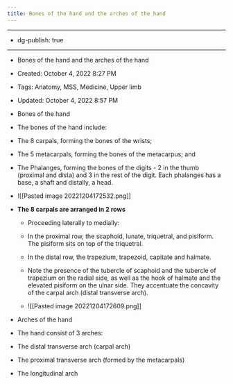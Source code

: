 ```yaml
---
title: Bones of the hand and the arches of the hand
---
```


- --

- dg-publish: true

- --

- Bones of the hand and the arches of the hand

- Created: October 4, 2022 8:27 PM

- Tags: Anatomy, MSS, Medicine, Upper limb

- Updated: October 4, 2022 8:57 PM

- Bones of the hand

- The bones of the hand include:

- The 8 carpals, forming the bones of the wrists;

- The 5 metacarpals, forming the bones of the metacarpus; and

- The Phalanges, forming the bones of the digits - 2 in the thumb (proximal and dista) and 3 in the rest of the digit. Each phalanges has a base, a shaft and distally, a head.

- ![[Pasted image 20221204172532.png]]

- **The 8 carpals are arranged in 2 rows**
	 - Proceeding laterally to medially:

	 - In the proximal row, the scaphoid, lunate, triquetral, and pisiform. The pisiform sits on top of the triquetral.

	 - In the distal row, the trapezium, trapezoid, capitate and halmate.

	 - Note the presence of the tubercle of scaphoid and the tubercle of trapezium on the radial side, as well as the hook of halmate and the elevated pisiform on the ulnar side. They accentuate the concavity of the carpal arch (distal transverse arch).

	 - ![[Pasted image 20221204172609.png]]

- Arches of the hand

- The hand consist of 3 arches:

- The distal transverse arch (carpal arch)

- The proximal transverse arch (formed by the metacarpals)

- The longitudinal arch
